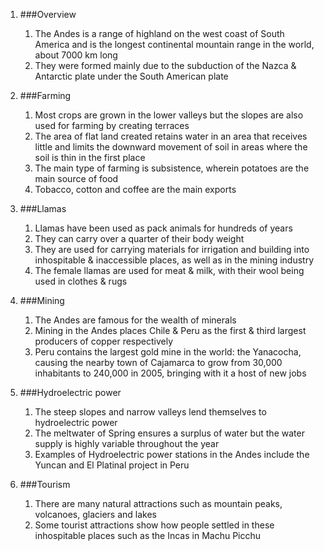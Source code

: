 1. ###Overview

    1. The Andes is a range of highland on the west coast of South America and is the longest continental mountain range in the world, about 7000 km long
    2. They were formed mainly due to the subduction of the Nazca & Antarctic plate under the South American plate
2. ###Farming

    1. Most crops are grown in the lower valleys but the slopes are also used for farming by creating terraces
    2. The area of flat land created retains water in an area that receives little and limits the downward movement of soil in areas where the soil is thin in the first place
    3. The main type of farming is subsistence, wherein potatoes are the main source of food
    4. Tobacco, cotton and coffee are the main exports
3. ###Llamas

    1. Llamas have been used as pack animals for hundreds of years
    2. They can carry over a quarter of their body weight
    3. They are used for carrying materials for irrigation and building into inhospitable & inaccessible places, as well as in the mining industry
    4. The female llamas are used for meat & milk, with their wool being used in clothes & rugs
4. ###Mining

    1. The Andes are famous for the wealth of minerals
    2. Mining in the Andes places Chile & Peru as the first & third largest producers of copper respectively
    3. Peru contains the largest gold mine in the world: the Yanacocha, causing the nearby town of Cajamarca to grow from 30,000 inhabitants to 240,000 in 2005, bringing with it a host of new jobs
5. ###Hydroelectric power

    1. The steep slopes and narrow valleys lend themselves to hydroelectric power
    2. The meltwater of Spring ensures a surplus of water but the water supply is highly variable throughout the year
    3. Examples of Hydroelectric power stations in the Andes include the Yuncan and El Platinal project in Peru
6. ###Tourism

    1. There are many natural attractions such as mountain peaks, volcanoes, glaciers and lakes
    2. Some tourist attractions show how people settled in these inhospitable places such as the Incas in Machu Picchu
